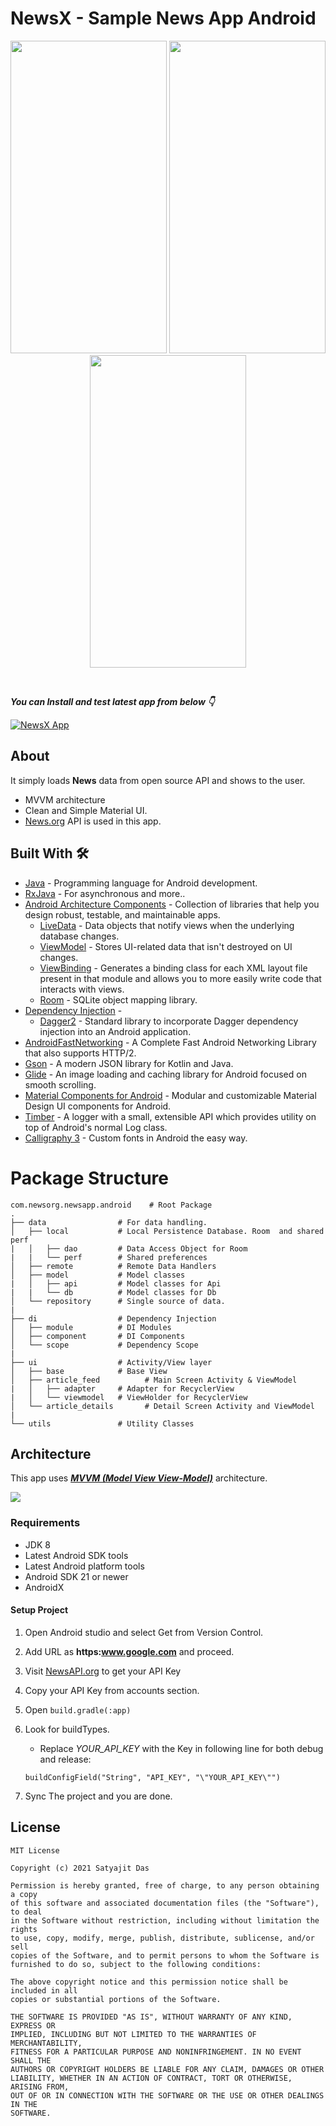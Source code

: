 # NewsX - Sample News App Android

<p align="center">
  <img src="https://dassatya1995.github.io/NewsX-1.jpeg" height="500" width="250">
  <img src="https://dassatya1995.github.io/NewsX-2.jpeg" height="500" width="250">
  <img src="https://dassatya1995.github.io/NewsX-3.gif" height="500" width="250">
</p>
<br>

***You can Install and test latest app from below 👇***

[![NewsX App](https://img.shields.io/badge/NewsX-Apk-blue?style=for-the-badge&logo=android)](https://github.com/dassatya1995/NewsX/releases/download/NewsX/NewsX.apk)

## About
It simply loads **News** data from open source API and shows to the user.

- MVVM architecture
- Clean and Simple Material UI.
- [News.org](https://newsapi.org/) API is used in this app.

## Built With 🛠
- [Java](https://www.java.com/en/) - Programming language for Android development.
- [RxJava](https://github.com/ReactiveX/RxJava) - For asynchronous and more..
- [Android Architecture Components](https://developer.android.com/topic/libraries/architecture) - Collection of libraries that help you design robust, testable, and maintainable apps.
  - [LiveData](https://developer.android.com/topic/libraries/architecture/livedata) - Data objects that notify views when the underlying database changes.
  - [ViewModel](https://developer.android.com/topic/libraries/architecture/viewmodel) - Stores UI-related data that isn't destroyed on UI changes. 
  - [ViewBinding](https://developer.android.com/topic/libraries/view-binding) - Generates a binding class for each XML layout file present in that module and allows you to more easily write code that interacts with views.
  - [Room](https://developer.android.com/topic/libraries/architecture/room) - SQLite object mapping library.
- [Dependency Injection](https://developer.android.com/training/dependency-injection) - 
  - [Dagger2](https://dagger.dev/) - Standard library to incorporate Dagger dependency injection into an Android application.
- [AndroidFastNetworking](https://github.com/amitshekhariitbhu/Fast-Android-Networking) - A Complete Fast Android Networking Library that also supports HTTP/2.
- [Gson](https://github.com/google/gson) - A modern JSON library for Kotlin and Java.
- [Glide](https://github.com/bumptech/glide) - An image loading and caching library for Android focused on smooth scrolling.
- [Material Components for Android](https://github.com/material-components/material-components-android) - Modular and customizable Material Design UI components for Android.
- [Timber](https://github.com/JakeWharton/timber) - A logger with a small, extensible API which provides utility on top of Android's normal Log class.
- [Calligraphy 3](https://github.com/InflationX/Calligraphy) - Custom fonts in Android the easy way.

# Package Structure
    
    com.newsorg.newsapp.android    # Root Package
    .
    ├── data                # For data handling.
    │   ├── local           # Local Persistence Database. Room  and shared perf
    |   │   ├── dao         # Data Access Object for Room   
    |   |   └── perf        # Shared preferences
    │   ├── remote          # Remote Data Handlers     
    │   ├── model           # Model classes
    |   │   ├── api         # Model classes for Api
    |   |   └── db          # Model classes for Db
    │   └── repository      # Single source of data.
    |
    ├── di                  # Dependency Injection  
    │   ├── module          # DI Modules
    │   ├── component       # DI Components       
    │   └── scope           # Dependency Scope
    |
    ├── ui                  # Activity/View layer
    │   ├── base            # Base View
    │   ├── article_feed          # Main Screen Activity & ViewModel
    |   │   ├── adapter     # Adapter for RecyclerView
    |   │   └── viewmodel   # ViewHolder for RecyclerView   
    │   └── article_details       # Detail Screen Activity and ViewModel
    |
    └── utils               # Utility Classes 


## Architecture
This app uses [***MVVM (Model View View-Model)***](https://developer.android.com/jetpack/docs/guide#recommended-app-arch) architecture.

![](https://developer.android.com/topic/libraries/architecture/images/final-architecture.png)

### Requirements
- JDK 8
- Latest Android SDK tools
- Latest Android platform tools
- Android SDK 21 or newer
- AndroidX

#### Setup Project
1. Open Android studio and select Get from Version Control.
2. Add URL as **https:www.google.com** and proceed.
3. Visit [NewsAPI.org](https://newsapi.org/register) to get your API Key
4. Copy your API Key from accounts section.
5. Open `build.gradle(:app)`
6. Look for buildTypes.
   - Replace *YOUR_API_KEY* with the Key in following line for both debug and release:
   
    ```
    buildConfigField("String", "API_KEY", "\"YOUR_API_KEY\"")
    ``` 
    
7. Sync The project and you are done.




## License
```
MIT License

Copyright (c) 2021 Satyajit Das

Permission is hereby granted, free of charge, to any person obtaining a copy
of this software and associated documentation files (the "Software"), to deal
in the Software without restriction, including without limitation the rights
to use, copy, modify, merge, publish, distribute, sublicense, and/or sell
copies of the Software, and to permit persons to whom the Software is
furnished to do so, subject to the following conditions:

The above copyright notice and this permission notice shall be included in all
copies or substantial portions of the Software.

THE SOFTWARE IS PROVIDED "AS IS", WITHOUT WARRANTY OF ANY KIND, EXPRESS OR
IMPLIED, INCLUDING BUT NOT LIMITED TO THE WARRANTIES OF MERCHANTABILITY,
FITNESS FOR A PARTICULAR PURPOSE AND NONINFRINGEMENT. IN NO EVENT SHALL THE
AUTHORS OR COPYRIGHT HOLDERS BE LIABLE FOR ANY CLAIM, DAMAGES OR OTHER
LIABILITY, WHETHER IN AN ACTION OF CONTRACT, TORT OR OTHERWISE, ARISING FROM,
OUT OF OR IN CONNECTION WITH THE SOFTWARE OR THE USE OR OTHER DEALINGS IN THE
SOFTWARE.
```
